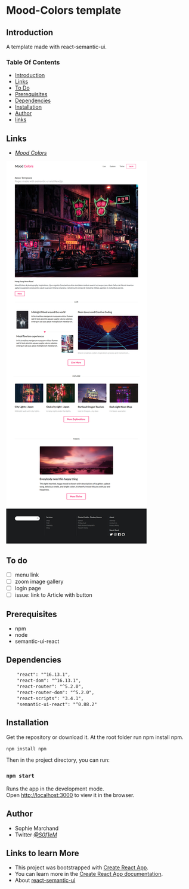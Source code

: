 
# Mood-Colors template

## Introduction

A template made with react-semantic-ui.

### Table Of Contents
* [Introduction](#intro)
* [Links](#links)
* [To Do](#todo)
* [Prerequisites](#prerequisites)
* [Dependencies](#dependencies)
* [Installation](#setup)
* [Author](#author)
* [links](#links)

## Links<a name="links"></a>

* *[Mood Colors](https://moodcolors.surge.sh/)*

![neon-template](/public/Screenshot_moodcolors.jpg)

## To do<a name="todo"></a>

- [ ]  menu link
- [ ]  zoom image gallery
- [ ]  login page
- [ ]  issue: link to Article with button

## Prerequisites<a name="prerequisites"></a> 
* npm
* node
* semantic-ui-react

## Dependencies<a name="dependencies"></a>

```
    "react": "^16.13.1",
    "react-dom": "^16.13.1",
    "react-router": "^5.2.0",
    "react-router-dom": "^5.2.0",
    "react-scripts": "3.4.1",
    "semantic-ui-react": "^0.88.2"

```
## Installation<a name="setup"></a>

Get the repository or download it.
At the root folder run npm install npm.

```bash
npm install npm
```
Then in the project directory, you can run:

### `npm start`

Runs the app in the development mode.<br />
Open [http://localhost:3000](http://localhost:3000) to view it in the browser.

## Author<a name="author"></a>

* Sophie Marchand
* Twitter *[@S0f1eM](https://twitter.com/S0f1eM)* 

## Links to learn More<a name="links"></a>

* This project was bootstrapped with [Create React App](https://github.com/facebook/create-react-app).
* You can learn more in the [Create React App documentation](https://facebook.github.io/create-react-app/docs/getting-started).
* About [react-semantic-ui](https://react.semantic-ui.com/)

